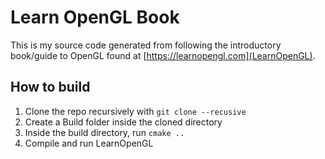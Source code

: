 # Learn OpenGL Book

This is my source code generated from following the introductory book/guide to OpenGL found at [https://learnopengl.com](LearnOpenGL).  

## How to build  

1. Clone the repo recursively with `git clone --recusive`
2. Create a Build folder inside the cloned directory
3. Inside the build directory, run `cmake ..`
4. Compile and run LearnOpenGL

